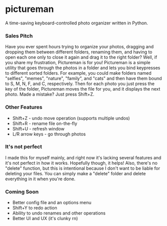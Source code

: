 # pictureman
A time-saving keyboard-controlled photo organizer written in Python.

### Sales Pitch
Have you ever spent hours trying to organize your photos, dragging and dropping them between different folders, renaming them, and having to open each one only to close it again and drag it to the right folder? Well, if you share my frustration, Pictureman is for you! Pictureman is a simple utility that goes through the photos in a folder and lets you bind keypresses to different sorted folders. For example, you could make folders named "selfies", "memes", "nature", "family", and "cats" and then have them bound to S, M, N, F, and C, respectively. Then for each photo you just press the key of the folder, Pictureman moves the file for you, and it displays the next photo. Made a mistake? Just press Shift+Z.

### Other Features
- Shift+Z - undo move operation (supports multiple undos)
- Shift+R - rename file on-the-fly
- Shift+U - refresh window
- L/R arrow keys - go through photos

### It's not perfect
I made this for myself mainly, and right now it's lacking several features and it's not perfect in how it works. Hopefully though, it helps! Also, there's no "delete" function, but this is intentional because I don't want to be liable for deleting your files. You can simply make a "delete" folder and delete everything in it when you're done. 

### Coming Soon
- Better config file and an options menu
- Shift+Y to redo action
- Ability to undo renames and other operations
- Better UI and UX (it's clunky rn)
